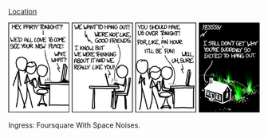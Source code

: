 [Location](https://xkcd.com/1143)

![Location](./random_comic.png)

Ingress: Foursquare With Space Noises.

